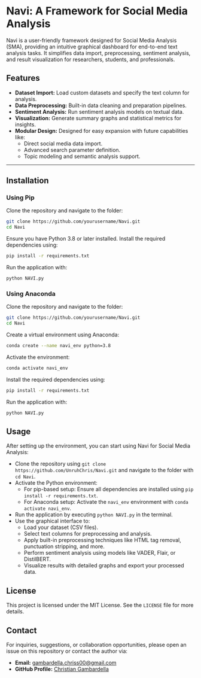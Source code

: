 # Navi: A Framework for Social Media Analysis

Navi is a user-friendly framework designed for Social Media Analysis (SMA), providing an intuitive graphical dashboard for end-to-end text analysis tasks. It simplifies data import, preprocessing, sentiment analysis, and result visualization for researchers, students, and professionals.

## Features
- **Dataset Import:** Load custom datasets and specify the text column for analysis.
- **Data Preprocessing:** Built-in data cleaning and preparation pipelines.
- **Sentiment Analysis:** Run sentiment analysis models on textual data.
- **Visualization:** Generate summary graphs and statistical metrics for insights.
- **Modular Design:** Designed for easy expansion with future capabilities like:
   - Direct social media data import.
   - Advanced search parameter definition.
   - Topic modeling and semantic analysis support.

---

## Installation

### Using Pip

Clone the repository and navigate to the folder:

```bash
git clone https://github.com/yourusername/Navi.git
cd Navi
```

Ensure you have Python 3.8 or later installed. Install the required dependencies using:

```bash
pip install -r requirements.txt
```

Run the application with:

```bash
python NAVI.py
```

### Using Anaconda

Clone the repository and navigate to the folder:

```bash
git clone https://github.com/yourusername/Navi.git
cd Navi
```

Create a virtual environment using Anaconda:

```bash
conda create --name navi_env python=3.8
```

Activate the environment:

```bash
conda activate navi_env
```

Install the required dependencies using:

```bash
pip install -r requirements.txt
```

Run the application with:

```bash
python NAVI.py
```

## Usage

After setting up the environment, you can start using Navi for Social Media Analysis:

- Clone the repository using `git clone https://github.com/UnruhChris/Navi.git` and navigate to the folder with `cd Navi`.
- Activate the Python environment:
  - For pip-based setup: Ensure all dependencies are installed using `pip install -r requirements.txt`.
  - For Anaconda setup: Activate the `navi_env` environment with `conda activate navi_env`.
- Run the application by executing `python NAVI.py` in the terminal.
- Use the graphical interface to:
  - Load your dataset (CSV files).
  - Select text columns for preprocessing and analysis.
  - Apply built-in preprocessing techniques like HTML tag removal, punctuation stripping, and more.
  - Perform sentiment analysis using models like VADER, Flair, or DistilBERT.
  - Visualize results with detailed graphs and export your processed data.

## License

This project is licensed under the MIT License. See the `LICENSE` file for more details.

## Contact

For inquiries, suggestions, or collaboration opportunities, please open an issue on this repository or contact the author via:

- **Email:** gambardella.chriss00@gmail.com
- **GitHub Profile:** [Christian Gambardella](https://github.com/UnruhChris)


